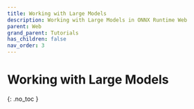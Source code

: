 ```yaml
---
title: Working with Large Models
description: Working with Large Models in ONNX Runtime Web
parent: Web
grand_parent: Tutorials
has_children: false
nav_order: 3
---
```


# Working with Large Models
{: .no_toc }